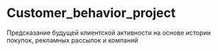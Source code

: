 # Customer_behavior_project
Предсказание будущей клиентской активности на основе истории покупок, рекламных рассылок и компаний
